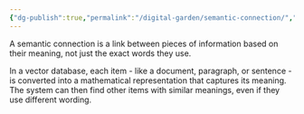 ```yaml
---
{"dg-publish":true,"permalink":"/digital-garden/semantic-connection/","tags":["atom"],"created":"2025-08-22T13:12:51.906+01:00","updated":"2025-09-03T15:27:15.909+01:00"}
---
```


A semantic connection is a link between pieces of information based on their meaning, not just the exact words they use.

In a vector database, each item - like a document, paragraph, or sentence - is converted into a mathematical representation that captures its meaning. The system can then find other items with similar meanings, even if they use different wording.